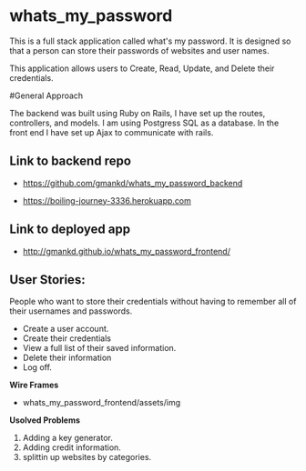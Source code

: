 # whats_my_password

This is a full stack application called what's my password. It is designed so that a person can store their passwords of websites and user names.

This application allows users to Create, Read, Update, and Delete their credentials.


#General Approach

The backend was built using Ruby on Rails,  I have set up the routes, controllers, and models. I am using Postgress SQL as a database. In the front end I have set up Ajax to communicate with rails.

## Link to backend repo

- https://github.com/gmankd/whats_my_password_backend

- https://boiling-journey-3336.herokuapp.com

## Link to deployed app

- http://gmankd.github.io/whats_my_password_frontend/

## User Stories:

People who want to store their credentials without having to remember all of their usernames and passwords.

* Create a user account.
* Create their credentials
* View a full list of their saved information.
* Delete their information
* Log off.

**Wire Frames**

 - whats_my_password_frontend/assets/img

**Usolved Problems**
1. Adding a key generator.
2. Adding credit information.
3. splittin up websites by categories.
